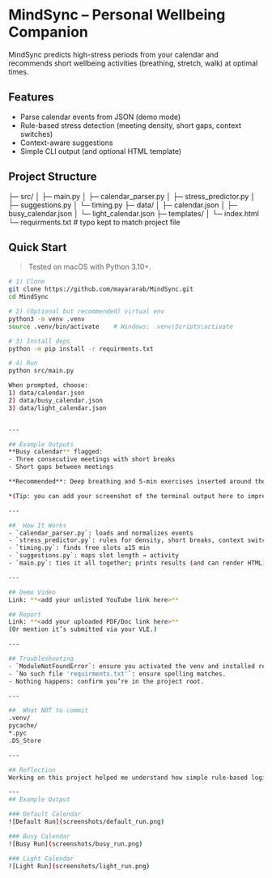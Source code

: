 # MindSync – Personal Wellbeing Companion

MindSync predicts high-stress periods from your calendar and recommends short wellbeing activities (breathing, stretch, walk) at optimal times.

##  Features
- Parse calendar events from JSON (demo mode)
- Rule-based stress detection (meeting density, short gaps, context switches)
- Context-aware suggestions
- Simple CLI output (and optional HTML template)

## Project Structure
├─ src/
│ ├─ main.py
│ ├─ calendar_parser.py
│ ├─ stress_predictor.py
│ ├─ suggestions.py
│ └─ timing.py
├─ data/
│ ├─ calendar.json
│ ├─ busy_calendar.json
│ └─ light_calendar.json
├─ templates/
│ └─ index.html
└─ requirments.txt # typo kept to match project file

## Quick Start
> Tested on macOS with Python 3.10+.

```bash
# 1) Clone
git clone https://github.com/mayararab/MindSync.git
cd MindSync

# 2) (Optional but recommended) virtual env
python3 -m venv .venv
source .venv/bin/activate    # Windows: .venv\Scripts\activate

# 3) Install deps
python -m pip install -r requirments.txt

# 4) Run
python src/main.py

When prompted, choose:
1) data/calendar.json
2) data/busy_calendar.json
3) data/light_calendar.json


---

## Example Outputs
**Busy calendar** flagged:
- Three consecutive meetings with short breaks  
- Short gaps between meetings  

**Recommended**: Deep breathing and 5-min exercises inserted around the 12:00 gap.

*(Tip: you can add your screenshot of the terminal output here to impress examiners!)*

---

##  How It Works
- `calendar_parser.py`: loads and normalizes events  
- `stress_predictor.py`: rules for density, short breaks, context switches → stress points  
- `timing.py`: finds free slots ≥15 min  
- `suggestions.py`: maps slot length → activity  
- `main.py`: ties it all together; prints results (and can render HTML)

---

## Demo Video
Link: **<add your unlisted YouTube link here>**

## Report
Link: **<add your uploaded PDF/Doc link here>**  
(Or mention it’s submitted via your VLE.)

---

## Troubleshooting
- `ModuleNotFoundError`: ensure you activated the venv and installed requirements.  
- `No such file 'requirments.txt'`: ensure spelling matches.  
- Nothing happens: confirm you’re in the project root.

---

##  What NOT to commit
.venv/
pycache/
*.pyc
.DS_Store

---

## Reflection  
Working on this project helped me understand how simple rule-based logic in Python can be used to analyze real-world data like calendar events. I also learned how to organize code into multiple files and run it step by step, which improved my confidence with Python projects.

---
## Example Output

### Default Calendar
![Default Run](screenshots/default_run.png) 

### Busy Calendar
![Busy Run](screenshots/busy_run.png)

### Light Calendar
![Light Run](screenshots/light_run.png)


